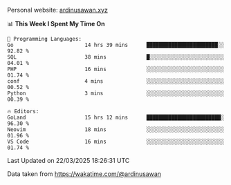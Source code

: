 Personal website: [ardinusawan.xyz](https://ardinusawan.xyz)

<!--START_SECTION:waka-->
📊 **This Week I Spent My Time On** 

```text
💬 Programming Languages: 
Go                       14 hrs 39 mins      ███████████████████████░░   92.82 % 
SQL                      38 mins             █░░░░░░░░░░░░░░░░░░░░░░░░   04.01 % 
PHP                      16 mins             ░░░░░░░░░░░░░░░░░░░░░░░░░   01.74 % 
conf                     4 mins              ░░░░░░░░░░░░░░░░░░░░░░░░░   00.52 % 
Python                   3 mins              ░░░░░░░░░░░░░░░░░░░░░░░░░   00.39 % 

🔥 Editors: 
GoLand                   15 hrs 12 mins      ████████████████████████░   96.30 % 
Neovim                   18 mins             ░░░░░░░░░░░░░░░░░░░░░░░░░   01.96 % 
VS Code                  16 mins             ░░░░░░░░░░░░░░░░░░░░░░░░░   01.74 % 
```


 Last Updated on 22/03/2025 18:26:31 UTC
<!--END_SECTION:waka-->
Data taken from https://wakatime.com/@ardinusawan
